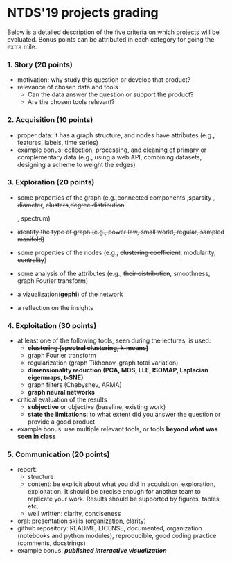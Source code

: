 # NTDS'19 projects grading

Below is a detailed description of the five criteria on which projects will be evaluated.
Bonus points can be attributed in each category for going the extra mile.

### 1. Story (20 points)

* motivation: why study this question or develop that product?
* relevance of chosen data and tools
	* Can the data answer the question or support the product?
	* Are the chosen tools relevant?

### 2. Acquisition (10 points)

* proper data: it has a graph structure, and nodes have attributes (e.g., features, labels, time series)
* example bonus: collection, processing, and cleaning of primary or complementary data (e.g., using a web API, combining datasets, designing a scheme to weight the edges) 

### 3. Exploration (20 points)

* some properties of the graph (e.g.,~~connected components~~ ,~~sparsity~~ , ~~diameter~~, ~~clusters~~,~~degree distribution~~ 

  , spectrum)

* ~~identify the type of graph (e.g., power law, small world, regular, sampled manifold)~~

* some properties of the nodes (e.g., ~~clustering coefficient~~, modularity, ~~centrality~~)

* some analysis of the attributes (e.g., ~~their distribution~~, smoothness, graph Fourier transform)

* a vizualization(**gephi**) of the network

* a reflection on the insights

### 4. Exploitation (30 points)

* at least one of the following tools, seen during the lectures, is used:
	* ~~**clustering (spectral clustering, k-means)**~~  
	* graph Fourier transform 
	* regularization (graph Tikhonov, graph total variation) 
	* **dimensionality reduction (PCA, MDS, LLE, ISOMAP, Laplacian eigenmaps, t-SNE)**
	* graph filters (Chebyshev, ARMA)
	* **graph neural networks** 
* critical evaluation of the results
	* **subjective** or objective (baseline, existing work)
	* **state the limitations**: to what extent did you answer the question or provide a good product
* example bonus: use multiple relevant tools, or tools **beyond what was seen in class**

### 5. Communication (20 points)

* report: 
	* structure
	* content: be explicit about what you did in acquisition, exploration, exploitation. It should be precise enough for another team to replicate your work. Results should be supported by figures, tables, etc.
	* well written: clarity, conciseness 
* oral: presentation skills (organization, clarity)
* github repository: README, LICENSE, documented, organization (notebooks and python modules), reproducible, good coding practice (comments, docstrings)
* example bonus: ***published interactive visualization***